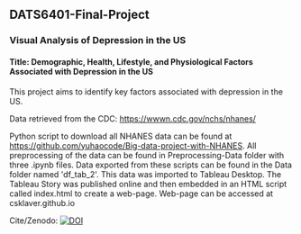 ## DATS6401-Final-Project

### Visual Analysis of Depression in the US
#### Title: Demographic, Health, Lifestyle, and Physiological Factors Associated with Depression in the US

This project aims to identify key factors associated with depression in the US.

Data retrieved from the CDC: https://wwwn.cdc.gov/nchs/nhanes/

Python script to download all NHANES data can be found at https://github.com/yuhaocode/Big-data-project-with-NHANES. All preprocessing of the data can be found in Preprocessing-Data folder with three .ipynb files. Data exported from these scripts can be found in the Data folder named 'df_tab_2'. This data was imported to Tableau Desktop. The Tableau Story was published online and then embedded in an HTML script called index.html to create a web-page. Web-page can be accessed at csklaver.github.io


Cite/Zenodo:
[![DOI](https://zenodo.org/badge/278637099.svg)](https://zenodo.org/badge/latestdoi/278637099)
